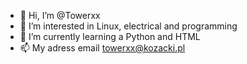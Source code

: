 - 👋 Hi, I’m @Towerxx
- 👀 I’m interested in Linux, electrical and programming
- 🌱 I’m currently learning a Python and HTML
- 📫 My adress email towerxx@kozacki.pl
<!---
Towerxx/Towerxx is a ✨ special ✨ repository because its `README.md` (this file) appears on your GitHub profile.
You can click the Preview link to take a look at your changes.
--->
